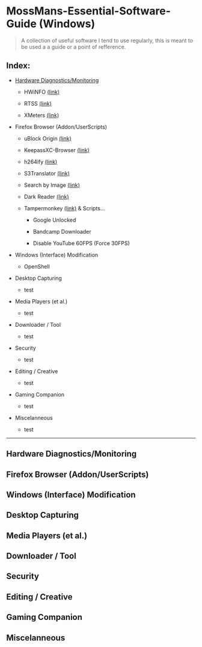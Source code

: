# MossMans-Essential-Software-Guide (Windows)

> A collection of useful software I tend to use regularly, this is meant to be used a a guide or a point of refference.


## Index:
- [Hardware Diagnostics/Monitoring](https://github.com/Code-Moss/MossMans-Essential-Software-Guide/blob/Windows/README.md#hardware-diagnosticsmonitoring)

  - HWiNFO [(link)](https://www.hwinfo.com/download/)
 
  - RTSS [(link)](https://www.guru3d.com/files/index.html)
 
  - XMeters [(link)](https://entropy6.com/xmeters/download/)
 

- Firefox Browser (Addon/UserScripts)

  - uBlock Origin [(link)](https://addons.mozilla.org/en-US/firefox/addon/ublock-origin/)
 
  - KeepassXC-Browser [(link)](https://addons.mozilla.org/en-US/firefox/addon/keepassxc-browser/?utm_source=addons.mozilla.org&utm_medium=referral&utm_content=search)
 
  - h264ify [(link)](https://addons.mozilla.org/en-US/firefox/addon/h264ify/?utm_source=addons.mozilla.org&utm_medium=referral&utm_content=search)
 
  - S3Translator [(link)](https://addons.mozilla.org/en-US/firefox/addon/s3_translator/)
 
  - Search by Image [(link)](https://addons.mozilla.org/en-US/firefox/addon/search_by_image/)
 
  - Dark Reader [(link)](https://addons.mozilla.org/en-US/firefox/addon/darkreader/)
 
  - Tampermonkey [(link)](https://addons.mozilla.org/en-US/firefox/addon/tampermonkey/) & Scripts...
 
       - Google Unlocked

       - Bandcamp Downloader

       - Disable YouTube 60FPS (Force 30FPS)


- Windows (Interface) Modification

  - OpenShell

- Desktop Capturing

  - test

- Media Players (et al.)

  - test

- Downloader / Tool

  - test

- Security

  - test

- Editing / Creative

  - test

- Gaming Companion

  - test

- Miscelanneous

  - test
---

## Hardware Diagnostics/Monitoring

## Firefox Browser (Addon/UserScripts)

## Windows (Interface) Modification

## Desktop Capturing

## Media Players (et al.)

## Downloader / Tool

## Security

## Editing / Creative

## Gaming Companion

## Miscelanneous
